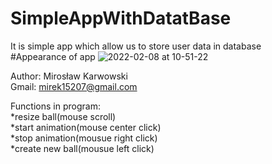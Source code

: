 # SimpleAppWithDatatBase</br>
It is simple app which allow us to store user data in database</br>
#Appearance of app
![2022-02-08 at 10-51-22](https://user-images.githubusercontent.com/62155678/152968402-f3582c34-a7c5-48f0-b6d5-f8d80e3a31fc.png)


Author: Mirosław Karwowski<br />
Gmail: mirek15207@gmail.com<br />

Functions in program:<br />
*resize ball(mouse scroll)<br />
*start animation(mouse center click)<br />
*stop animation(mousue right click)<br />
*create new ball(mousue left click)<br />
